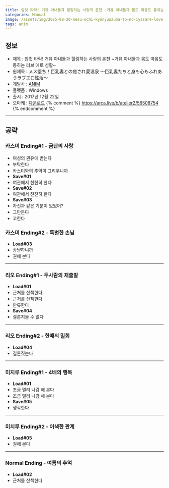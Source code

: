 ```yaml
---
title: 암컷 타락! 거유 아내들과 힐링하는 사랑의 온천 ~거유 아내들과 몸도 마음도 통하는 러브 애로 성활~ 공략
categories: Manual
image: /assets/img/2025-08-30-mesu-ochi-kyonyuuzuma-to-no-iyasare-love-onsen-1.jpg
tags: anim
---
```


## 정보

* 제목 : 암컷 타락! 거유 아내들과 힐링하는 사랑의 온천 ~거유 아내들과 몸도 마음도 통하는 러브 애로 성활~
* 원제목 : メス堕ち！巨乳妻との癒され愛温泉 ～巨乳妻たちと身も心もふれあうラブエロ性活～
* 개발사 : [ANIM](/tags/anim)
* 플랫폼 : Windows
* 출시 : 2017년 12월 22일
* 오마케 : [다운로드](/assets/omake/mesu-ochi-kyonyuuzuma-to-no-iyasare-love-onsen.zip)
{% comment %}
https://arca.live/b/atelier2/56508754
{% endcomment %}

---

## 공략
 

### 카스미 Ending#1 - 금단의 사랑

* 여성의 권유에 받는다
* 부탁한다
* 카스미와의 추억이 그리우니까
* **Save#01**
* 여관에서 천천히 한다
* **Save#02**
* 여관에서 천천히 한다
* **Save#03**
* 자신과 같은 기분이 있었어?
* 그만둔다
* 고한다

### 카스미 Ending#2 - 특별한 손님

* **Load#03**
* 상냥하니까
* 권해 본다

---

### 리오 Ending#1 - 두사람의 재출발

* **Load#01**
* 근처를 산책한다
* 근처를 산책한다
* 만류한다
* **Save#04**
* 결론지을 수 없다

---

### 리오 Ending#2 - 한때의 밀회

* **Load#04**
* 결론짓는다

---

### 미치루 Ending#1 - 4배의 행복

* **Load#01**
* 조금 멀리 나감 해 본다
* 조금 멀리 나감 해 본다
* **Save#05**
* 생각한다

---

### 미치루 Ending#2 - 어색한 관계

* **Load#05**
* 권해 본다

---

### Normal Ending - 여름의 추억

* **Load#02**
* 근처를 산책한다
